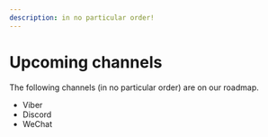 ```yaml
---
description: in no particular order!
---
```


# Upcoming channels

The following channels \(in no particular order\) are on our roadmap.

* Viber
* Discord
* WeChat



